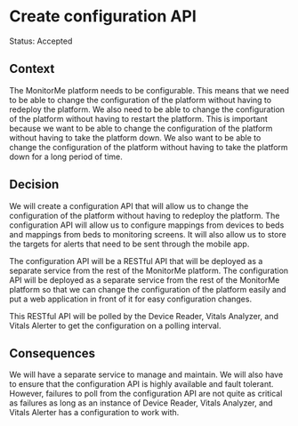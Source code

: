 # Create configuration API

Status: Accepted

## Context

The MonitorMe platform needs to be configurable. This means that we need to be able 
to change the configuration of the platform without having to redeploy the 
platform. We also need to be able to change the configuration of the platform 
without having to restart the platform. This is important because we want to be 
able to change the configuration of the platform without having to take the 
platform down. We also want to be able to change the configuration of the platform 
without having to take the platform down for a long period of time.

## Decision

We will create a configuration API that will allow us to change the configuration
of the platform without having to redeploy the platform. The configuration API will
allow us to configure mappings from devices to beds and mappings from beds to
monitoring screens. It will also allow us to store the targets for alerts that need
to be sent through the mobile app.

The configuration API will be a RESTful API that will be deployed as a separate
service from the rest of the MonitorMe platform. The configuration API will be
deployed as a separate service from the rest of the MonitorMe platform so that we
can change the configuration of the platform easily and put a web application in
front of it for easy configuration changes.

This RESTful API will be polled by the Device Reader, Vitals Analyzer, and
Vitals Alerter to get the configuration on a polling interval.

## Consequences

We will have a separate service to manage and maintain. We will also have to
ensure that the configuration API is highly available and fault tolerant. However,
failures to poll from the configuration API are not quite as critical as failures
as long as an instance of Device Reader, Vitals Analyzer, and Vitals Alerter has a configuration to work with.
